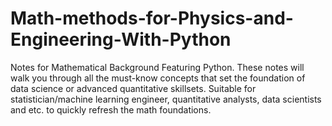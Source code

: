 # Math-methods-for-Physics-and-Engineering-With-Python
Notes for Mathematical Background Featuring Python. These notes will walk you through all the must-know concepts that set the foundation of data science or advanced quantitative skillsets. Suitable for statistician/machine learning engineer, quantitative analysts, data scientists and etc. to quickly refresh the math foundations.
